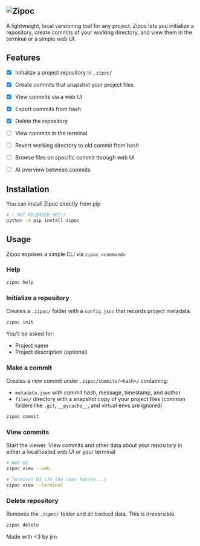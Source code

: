 ![Zipoc](https://hc-cdn.hel1.your-objectstorage.com/s/v3/6ca7924b99b512fc579ecaae572ba10a21175361_image.png)
---
A lightweight, local versioning tool for any project. Zipoc lets you initialize a repository, create commits of your working directory, and view them in the terminal or a simple web UI.

## Features

- [x] Initialize a project repository in `.zipoc/`
- [x] Create commits that snapshot your project files
- [x] View commits via a web UI
- [X] Export commits from hash
- [x] Delete the repository
- [ ] View commits in the terminal
- [ ] Revert working directory to old commit from hash
- [ ] Browse files on specific commit through web UI
- [ ] AI overview between commits


## Installation

You can install Zipoc directly from pip


```bash
# ( NOT RELEASED YET!)
python -m pip install zipoc
```


## Usage

Zipoc exposes a simple CLI via `zipoc <command>`

### Help

```bash
zipoc help
```

### Initialize a repository

Creates a `.zipoc/` folder with a `config.json` that records project metadata.

```bash
zipoc init
```

You’ll be asked for:

- Project name
- Project description (optional)


### Make a commit

Creates a new commit under `.zipoc/commits/<hash>/` containing:

- `metadata.json` with commit hash, message, timestamp, and author
- `files/` directory with a snapshot copy of your project files (common folders like `.git`, `__pycache__`, and virtual envs are ignored)

```bash
zipoc commit
```
### View commits

Start the viewer. View commits and other data about your repository in either a localhosted web UI or your terminal

```bash
# Web UI
zipoc view --web

# Terminal UI (In the near future...)
zipoc view --terminal
```

### Delete repository

Removes the `.zipoc/` folder and all tracked data. This is irreversible.

```bash
zipoc delete
```

Made with <3 by jim
